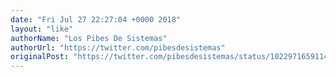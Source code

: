 ```yaml
---
date: "Fri Jul 27 22:27:04 +0000 2018"
layout: "like"
authorName: "Los Pibes De Sistemas"
authorUrl: "https://twitter.com/pibesdesistemas"
originalPost: "https://twitter.com/pibesdesistemas/status/1022971659114958848"
---
```

